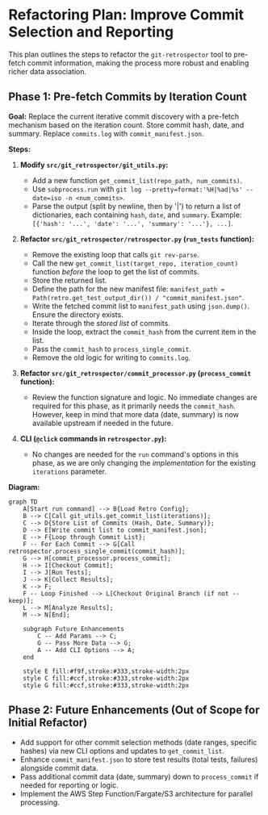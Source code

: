 # Refactoring Plan: Improve Commit Selection and Reporting

This plan outlines the steps to refactor the `git-retrospector` tool to pre-fetch commit information, making the process more robust and enabling richer data association.

## Phase 1: Pre-fetch Commits by Iteration Count

**Goal:** Replace the current iterative commit discovery with a pre-fetch mechanism based on the iteration count. Store commit hash, date, and summary. Replace `commits.log` with `commit_manifest.json`.

**Steps:**

1.  **Modify `src/git_retrospector/git_utils.py`:**
    *   Add a new function `get_commit_list(repo_path, num_commits)`.
    *   Use `subprocess.run` with `git log --pretty=format:'%H|%ad|%s' --date=iso -n <num_commits>`.
    *   Parse the output (split by newline, then by '|') to return a list of dictionaries, each containing `hash`, `date`, and `summary`. Example: `[{'hash': '...', 'date': '...', 'summary': '...'}, ...]`.

2.  **Refactor `src/git_retrospector/retrospector.py` (`run_tests` function):**
    *   Remove the existing loop that calls `git rev-parse`.
    *   Call the new `get_commit_list(target_repo, iteration_count)` function *before* the loop to get the list of commits.
    *   Store the returned list.
    *   Define the path for the new manifest file: `manifest_path = Path(retro.get_test_output_dir()) / "commit_manifest.json"`.
    *   Write the fetched commit list to `manifest_path` using `json.dump()`. Ensure the directory exists.
    *   Iterate through the *stored list* of commits.
    *   Inside the loop, extract the `commit_hash` from the current item in the list.
    *   Pass the `commit_hash` to `process_single_commit`.
    *   Remove the old logic for writing to `commits.log`.

3.  **Refactor `src/git_retrospector/commit_processor.py` (`process_commit` function):**
    *   Review the function signature and logic. No immediate changes are required for this phase, as it primarily needs the `commit_hash`. However, keep in mind that more data (date, summary) is now available upstream if needed in the future.

4.  **CLI (`@click` commands in `retrospector.py`):**
    *   No changes are needed for the `run` command's options in this phase, as we are only changing the *implementation* for the existing `iterations` parameter.

**Diagram:**

```mermaid
graph TD
    A[Start run command] --> B{Load Retro Config};
    B --> C[Call git_utils.get_commit_list(iterations)];
    C --> D{Store List of Commits (Hash, Date, Summary)};
    D --> E[Write commit list to commit_manifest.json];
    E --> F{Loop through Commit List};
    F -- For Each Commit --> G[Call retrospector.process_single_commit(commit_hash)];
    G --> H[commit_processor.process_commit];
    H --> I[Checkout Commit];
    I --> J[Run Tests];
    J --> K[Collect Results];
    K --> F;
    F -- Loop Finished --> L[Checkout Original Branch (if not --keep)];
    L --> M[Analyze Results];
    M --> N[End];

    subgraph Future Enhancements
        C -- Add Params --> C;
        G -- Pass More Data --> G;
        A -- Add CLI Options --> A;
    end

    style E fill:#f9f,stroke:#333,stroke-width:2px
    style C fill:#ccf,stroke:#333,stroke-width:2px
    style G fill:#ccf,stroke:#333,stroke-width:2px
```

## Phase 2: Future Enhancements (Out of Scope for Initial Refactor)

*   Add support for other commit selection methods (date ranges, specific hashes) via new CLI options and updates to `get_commit_list`.
*   Enhance `commit_manifest.json` to store test results (total tests, failures) alongside commit data.
*   Pass additional commit data (date, summary) down to `process_commit` if needed for reporting or logic.
*   Implement the AWS Step Function/Fargate/S3 architecture for parallel processing.
